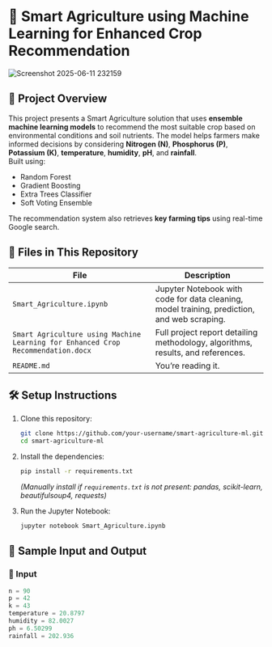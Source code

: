 # 🌾 Smart Agriculture using Machine Learning for Enhanced Crop Recommendation
![Screenshot 2025-06-11 232159](https://github.com/user-attachments/assets/00c1de7d-240a-4059-8571-93a135a1b06c)

## 📌 Project Overview

This project presents a Smart Agriculture solution that uses **ensemble machine learning models** to recommend the most suitable crop based on environmental conditions and soil nutrients. The model helps farmers make informed decisions by considering **Nitrogen (N)**, **Phosphorus (P)**, **Potassium (K)**, **temperature**, **humidity**, **pH**, and **rainfall**.  
Built using:
- Random Forest
- Gradient Boosting
- Extra Trees Classifier
- Soft Voting Ensemble

The recommendation system also retrieves **key farming tips** using real-time Google search.

## 📂 Files in This Repository

| File | Description |
|------|-------------|
| `Smart_Agriculture.ipynb` | Jupyter Notebook with code for data cleaning, model training, prediction, and web scraping. |
| `Smart Agriculture using Machine Learning for Enhanced Crop Recommendation.docx` | Full project report detailing methodology, algorithms, results, and references. |
| `README.md` | You’re reading it. |

## 🛠️ Setup Instructions

1. Clone this repository:
    ```bash
    git clone https://github.com/your-username/smart-agriculture-ml.git
    cd smart-agriculture-ml
    ```

2. Install the dependencies:
    ```bash
    pip install -r requirements.txt
    ```
    *(Manually install if `requirements.txt` is not present: pandas, scikit-learn, beautifulsoup4, requests)*

3. Run the Jupyter Notebook:
    ```bash
    jupyter notebook Smart_Agriculture.ipynb
    ```

## 🌱 Sample Input and Output

### 🧪 Input

```python
n = 90
p = 42
k = 43
temperature = 20.8797
humidity = 82.0027
ph = 6.50299
rainfall = 202.936
